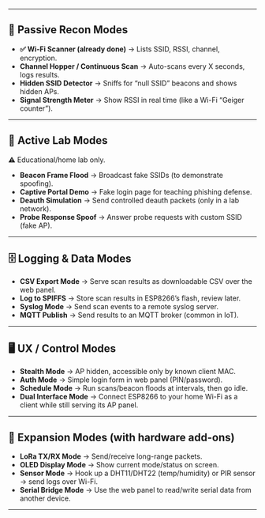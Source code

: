 ------

## 🔎 Passive Recon Modes

- **✅ Wi-Fi Scanner (already done)** → Lists SSID, RSSI, channel, encryption.
- **Channel Hopper / Continuous Scan** → Auto-scans every X seconds, logs results.
- **Hidden SSID Detector** → Sniffs for “null SSID” beacons and shows hidden APs.
- **Signal Strength Meter** → Show RSSI in real time (like a Wi-Fi “Geiger counter”).

------

## 📡 Active Lab Modes

⚠️ Educational/home lab only.

- **Beacon Frame Flood** → Broadcast fake SSIDs (to demonstrate spoofing).
- **Captive Portal Demo** → Fake login page for teaching phishing defense.
- **Deauth Simulation** → Send controlled deauth packets (only in a lab network).
- **Probe Response Spoof** → Answer probe requests with custom SSID (fake AP).

------

## 🗄️ Logging & Data Modes

- **CSV Export Mode** → Serve scan results as downloadable CSV over the web panel.
- **Log to SPIFFS** → Store scan results in ESP8266’s flash, review later.
- **Syslog Mode** → Send scan events to a remote syslog server.
- **MQTT Publish** → Send results to an MQTT broker (common in IoT).

------

## 🖥️ UX / Control Modes

- **Stealth Mode** → AP hidden, accessible only by known client MAC.
- **Auth Mode** → Simple login form in web panel (PIN/password).
- **Schedule Mode** → Run scans/beacon floods at intervals, then go idle.
- **Dual Interface Mode** → Connect ESP8266 to your home Wi-Fi as a client while still serving its AP panel.

------

## 📶 Expansion Modes (with hardware add-ons)

- **LoRa TX/RX Mode** → Send/receive long-range packets.
- **OLED Display Mode** → Show current mode/status on screen.
- **Sensor Mode** → Hook up a DHT11/DHT22 (temp/humidity) or PIR sensor → send logs over Wi-Fi.
- **Serial Bridge Mode** → Use the web panel to read/write serial data from another device.

------


